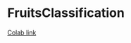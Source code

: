 # FruitsClassification

[Colab link](https://colab.research.google.com/drive/1H4q3L3bIFpCmMn235fDNHcByDOXEi6HU?usp=sharing)
